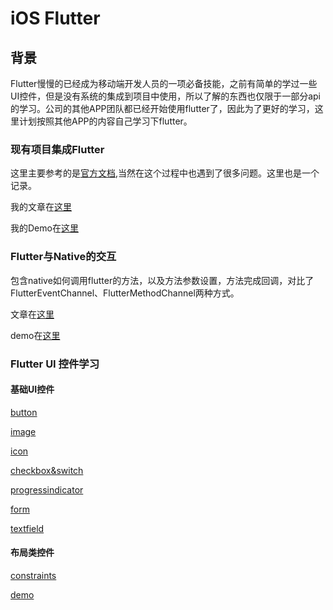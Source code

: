 # iOS Flutter

## 背景

Flutter慢慢的已经成为移动端开发人员的一项必备技能，之前有简单的学过一些UI控件，但是没有系统的集成到项目中使用，所以了解的东西也仅限于一部分api的学习。公司的其他APP团队都已经开始使用flutter了，因此为了更好的学习，这里计划按照其他APP的内容自己学习下flutter。

### 现有项目集成Flutter

这里主要参考的是[官方文档](https://flutter.cn/docs/development/add-to-app/ios/add-flutter-screen),当然在这个过程中也遇到了很多问题。这里也是一个记录。

我的文章在[这里](https://github.com/LeeWongSnail/FlutterLearning/blob/main/Flutter%E9%9B%86%E6%88%90/flutter-nativeJumpFlutter.md)

我的Demo在[这里](https://github.com/LeeWongSnail/FlutterLearning/tree/main/Demo/FlutterDemo)

### Flutter与Native的交互

包含native如何调用flutter的方法，以及方法参数设置，方法完成回调，对比了FlutterEventChannel、FlutterMethodChannel两种方式。

文章在[这里](https://github.com/LeeWongSnail/FlutterLearning/blob/main/Flutter%E4%B8%8ENative%E7%9A%84%E4%BA%A4%E4%BA%92/flutter-nativeinteraction.md)

demo在[这里](https://github.com/LeeWongSnail/FlutterLearning/tree/main/Demo/FlutterDemo)

### Flutter UI 控件学习

#### 基础UI控件

[button](https://github.com/LeeWongSnail/FlutterLearning/blob/main/FlutterUI/flutterui-button.md)

[image](https://github.com/LeeWongSnail/FlutterLearning/blob/main/FlutterUI/flutter-image.md)

[icon](https://github.com/LeeWongSnail/FlutterLearning/blob/main/FlutterUI/flutterui_icon.md)

[checkbox&switch](https://github.com/LeeWongSnail/FlutterLearning/blob/main/FlutterUI/flutterui_checkbox%26switch.md)

[progressindicator](https://github.com/LeeWongSnail/FlutterLearning/blob/main/FlutterUI/flutterui_progressindicator.md)

[form](https://github.com/LeeWongSnail/FlutterLearning/blob/main/FlutterUI/flutterui_form.md)

[textfield](https://github.com/LeeWongSnail/FlutterLearning/blob/main/FlutterUI/flutterui_textfield.md)

#### 布局类控件

[constraints](https://github.com/LeeWongSnail/FlutterLearning/blob/main/FlutterUI/Constraints.md)


[demo]()
